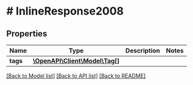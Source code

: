 # # InlineResponse2008

## Properties

Name | Type | Description | Notes
------------ | ------------- | ------------- | -------------
**tags** | [**\OpenAPI\Client\Model\Tag[]**](Tag.md) |  |

[[Back to Model list]](../../README.md#models) [[Back to API list]](../../README.md#endpoints) [[Back to README]](../../README.md)
